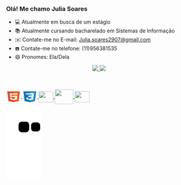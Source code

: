 ### Olá! Me chamo Julia Soares

- 💻 Atualmente em busca de um estágio
- 📚 Atualmente cursando bacharelado em Sistemas de Informação
- ✉️ Contate-me no E-mail: Julia.soares2907@gmail.com
- ☎️ Contate-me no telefone: (11)956381535
- 😄 Pronomes: Ela/Dela


<div align="center">
  <a href="https://github.com/JuliaCubas">
  <img height="180em" src="https://github-readme-stats.vercel.app/api?username=JuliaCubas&show_icons=true&theme=radical&include_all_commits=true&count_private=true"/>
  <img height="180em" src="https://github-readme-stats.vercel.app/api/top-langs/?username=JuliaCubas&layout=compact&langs_count=7&theme=radical"/>
</div>

##

<div style="display: inline_block"><br>

  <img align="center" height="30" width="40" src="https://raw.githubusercontent.com/devicons/devicon/master/icons/html5/html5-original.svg">
  <img align="center" height="30" width="40" src="https://raw.githubusercontent.com/devicons/devicon/master/icons/css3/css3-original.svg">
  <img align="center" height="30" width="40" src="https://cdn.jsdelivr.net/gh/devicons/devicon/icons/javascript/javascript-original.svg">
  <img align="center" height="40" width="50" src="https://cdn.jsdelivr.net/gh/devicons/devicon/icons/php/php-original.svg">
  <img align="center" height="30" width="40" src="https://cdn.jsdelivr.net/gh/devicons/devicon/icons/mysql/mysql-original-wordmark.svg">
</div>

![Snake animation](https://github.com/JuliaCubas/JuliaCubas/blob/output/github-contribution-grid-snake.svg)
